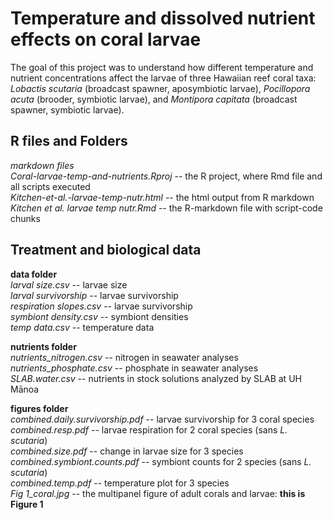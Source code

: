 # Temperature and dissolved nutrient effects on coral larvae
The goal of this project was to understand how different temperature and nutrient concentrations affect the larvae of three Hawaiian reef coral taxa: *Lobactis scutaria* (broadcast spawner, aposymbiotic larvae), *Pocillopora acuta* (brooder, symbiotic larvae), and *Montipora capitata* (broadcast spawner, symbiotic larvae).  

## R files and Folders  
  *markdown files*  
    *Coral-larvae-temp-and-nutrients.Rproj* -- the R project, where Rmd file and all scripts executed  
    *Kitchen-et-al.-larvae-temp-nutr.html*  -- the html output from R markdown  
    *Kitchen et al. larvae temp nutr.Rmd* -- the R-markdown file with script-code chunks  

## Treatment and biological data  
 **data folder**  
     *larval size.csv* -- larvae size  
     *larval survivorship* -- larvae survivorship    
     *respiration slopes.csv* -- larvae survivorship   
     *symbiont density.csv* -- symbiont densities  
     *temp data.csv* -- temperature data  
       
   **nutrients folder**  
     *nutrients_nitrogen.csv* -- nitrogen in seawater analyses  
     *nutrients_phosphate.csv* -- phosphate in seawater analyses  
     *SLAB.water.csv* -- nutrients in stock solutions analyzed by SLAB at UH Mānoa  
    
 **figures folder**   
    *combined.daily.survivorship.pdf* -- larvae survivorship for 3 coral species  
    *combined.resp.pdf* -- larvae respiration for 2 coral species (sans *L. scutaria*)  
    *combined.size.pdf* -- change in larvae size for 3 species  
    *combined.symbiont.counts.pdf* -- symbiont counts for 2 species (sans *L. scutaria*)  
    *combined.temp.pdf* -- temperature plot for 3 species   
    *Fig 1_coral.jpg* -- the multipanel figure of adult corals and larvae: **this is Figure 1**  
    


